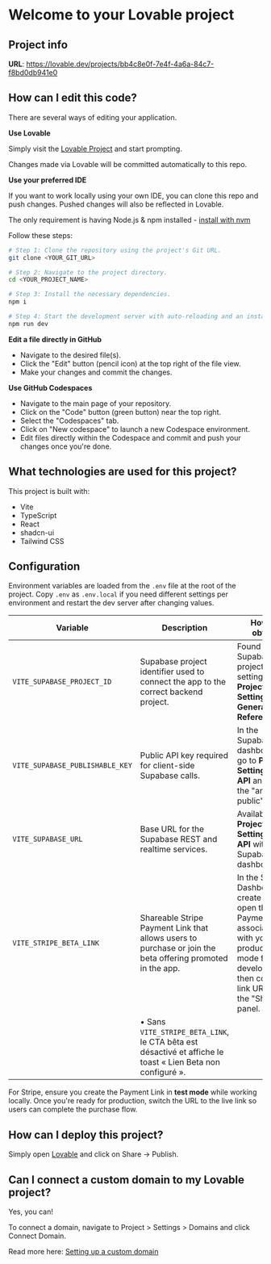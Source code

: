 # Welcome to your Lovable project

## Project info

**URL**: https://lovable.dev/projects/bb4c8e0f-7e4f-4a6a-84c7-f8bd0db941e0

## How can I edit this code?

There are several ways of editing your application.

**Use Lovable**

Simply visit the [Lovable Project](https://lovable.dev/projects/bb4c8e0f-7e4f-4a6a-84c7-f8bd0db941e0) and start prompting.

Changes made via Lovable will be committed automatically to this repo.

**Use your preferred IDE**

If you want to work locally using your own IDE, you can clone this repo and push changes. Pushed changes will also be reflected in Lovable.

The only requirement is having Node.js & npm installed - [install with nvm](https://github.com/nvm-sh/nvm#installing-and-updating)

Follow these steps:

```sh
# Step 1: Clone the repository using the project's Git URL.
git clone <YOUR_GIT_URL>

# Step 2: Navigate to the project directory.
cd <YOUR_PROJECT_NAME>

# Step 3: Install the necessary dependencies.
npm i

# Step 4: Start the development server with auto-reloading and an instant preview.
npm run dev
```

**Edit a file directly in GitHub**

- Navigate to the desired file(s).
- Click the "Edit" button (pencil icon) at the top right of the file view.
- Make your changes and commit the changes.

**Use GitHub Codespaces**

- Navigate to the main page of your repository.
- Click on the "Code" button (green button) near the top right.
- Select the "Codespaces" tab.
- Click on "New codespace" to launch a new Codespace environment.
- Edit files directly within the Codespace and commit and push your changes once you're done.

## What technologies are used for this project?

This project is built with:

- Vite
- TypeScript
- React
- shadcn-ui
- Tailwind CSS

## Configuration

Environment variables are loaded from the `.env` file at the root of the project. Copy `.env` as `.env.local` if you need different settings per environment and restart the dev server after changing values.

| Variable | Description | How to obtain |
| --- | --- | --- |
| `VITE_SUPABASE_PROJECT_ID` | Supabase project identifier used to connect the app to the correct backend project. | Found in your Supabase project's settings under **Project Settings → General → Reference ID**. |
| `VITE_SUPABASE_PUBLISHABLE_KEY` | Public API key required for client-side Supabase calls. | In the Supabase dashboard, go to **Project Settings → API** and copy the "anon public" key. |
| `VITE_SUPABASE_URL` | Base URL for the Supabase REST and realtime services. | Available in **Project Settings → API** within the Supabase dashboard. |
| `VITE_STRIPE_BETA_LINK` | Shareable Stripe Payment Link that allows users to purchase or join the beta offering promoted in the app. | In the Stripe Dashboard, create or open the Payment Link associated with your beta product (test mode for development), then copy the link URL from the "Share" panel. |
|  | • Sans `VITE_STRIPE_BETA_LINK`, le CTA bêta est désactivé et affiche le toast « Lien Beta non configuré ». |  |

For Stripe, ensure you create the Payment Link in **test mode** while working locally. Once you're ready for production, switch the URL to the live link so users can complete the purchase flow.

## How can I deploy this project?

Simply open [Lovable](https://lovable.dev/projects/bb4c8e0f-7e4f-4a6a-84c7-f8bd0db941e0) and click on Share -> Publish.

## Can I connect a custom domain to my Lovable project?

Yes, you can!

To connect a domain, navigate to Project > Settings > Domains and click Connect Domain.

Read more here: [Setting up a custom domain](https://docs.lovable.dev/features/custom-domain#custom-domain)
